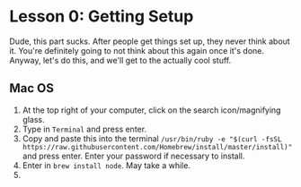 # Lesson 0: Getting Setup

Dude, this part sucks. After people get things set up, they never think about it. You're definitely going to not think about this again once it's done. Anyway, let's do this, and we'll get to the actually cool stuff.

## Mac OS

1. At the top right of your computer, click on the search icon/magnifying glass.
2. Type in `Terminal` and press enter.
3. Copy and paste this into the terminal `/usr/bin/ruby -e "$(curl -fsSL https://raw.githubusercontent.com/Homebrew/install/master/install)"` and press enter. Enter your password if necessary to install.
4. Enter in `brew install node`. May take a while.
5. ​